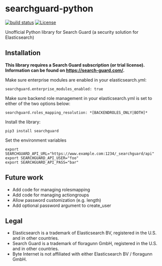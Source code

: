 # searchguard-python

[![build status](https://travis-ci.org/ByteInternet/searchguard-python.svg?branch=master)](https://travis-ci.org/ByteInternet/searchguard-python)
[![License](https://img.shields.io/badge/license-MIT-blue.svg)](https://opensource.org/licenses/MIT)

Unofficial Python library for Search Guard (a security solution for Elasticsearch)

## Installation ##

**This library requires a Search Guard subscription (or trial license). Information can be found on https://search-guard.com/.**

Make sure enterprise modules are enabled in your elasticsearch.yml:

    searchguard.enterprise_modules_enabled: true

Make sure backend role management in your elasticsearch.yml is set to either of the two options below:

    searchguard.roles_mapping_resolution: *[BACKENDROLES_ONLY|BOTH]*

Install the library:

    pip3 install searchguard

Set the environment variables

    export SEARCHGUARD_API_URL="https://www.example.com:1234/_searchguard/api"
    export SEARCHGUARD_API_USER="foo"
    export SEARCHGUARD_API_PASS="bar"

## Future work ##

* Add code for managing rolesmapping
* Add code for managing actiongroups
* Allow password customization (e.g. length)
* Add optional password argument to create_user

## Legal

* Elasticsearch is a trademark of Elasticsearch BV, registered in the U.S. and in other countries.
* Search Guard is a trademark of floragunn GmbH, registered in the U.S. and in other countries.
* Byte Internet is not affiliated with either Elasticsearch BV / floragunn GmbH.
